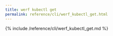 ```yaml
---
title: werf kubectl get
permalink: reference/cli/werf_kubectl_get.html
---
```


{% include /reference/cli/werf_kubectl_get.md %}
